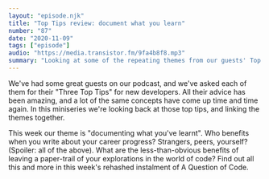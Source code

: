 ```yaml
---
layout: "episode.njk"
title: "Top Tips review: document what you learn"
number: "87"
date: "2020-11-09"
tags: ["episode"]
audio: "https://media.transistor.fm/9fa4b8f8.mp3"
summary: "Looking at some of the repeating themes from our guests' Top Tips for new devs. This week: the power of blogging about your own journey"
---
```


We've had some great guests on our podcast, and we've asked each of them for their "Three Top Tips" for new developers. All their advice has been amazing, and a lot of the same concepts have come up time and time again. In this miniseries we're looking back at those top tips, and linking the themes together.

This week our theme is "documenting what you've learnt". Who benefits when you write about your career progress? Strangers, peers, yourself? (Spoiler: all of the above). What are the less-than-obvious benefits of leaving a paper-trail of your explorations in the world of code? Find out all this and more in this week's rehashed instalment of A Question of Code.
